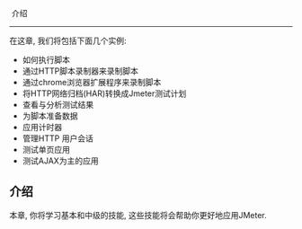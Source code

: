  介绍

-------

在这章, 我们将包括下面几个实例:

- 如何执行脚本
- 通过HTTP脚本录制器来录制脚本
- 通过chrome浏览器扩展程序来录制脚本
- 将HTTP网络归档(HAR)转换成Jmeter测试计划
- 查看与分析测试结果
- 为脚本准备数据
- 应用计时器
- 管理HTTP 用户会话
- 测试单页应用
- 测试AJAX为主的应用



## 介绍

本章, 你将学习基本和中级的技能, 这些技能将会帮助你更好地应用JMeter. 